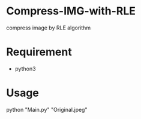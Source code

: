 # Compress-IMG-with-RLE
compress image by RLE algorithm 

# Requirement
- python3

# Usage
python "Main.py" "Original.jpeg"

